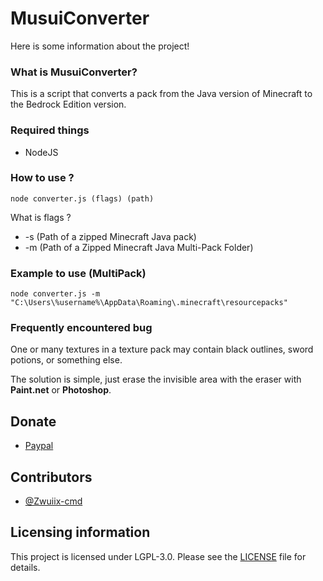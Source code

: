 # MusuiConverter

Here is some information about the project!

### What is MusuiConverter?
This is a script that converts a pack from the Java version of Minecraft to the Bedrock Edition version.

### Required things
- NodeJS

### How to use ?
```
node converter.js (flags) (path)
```

What is flags ?
- -s (Path of a zipped Minecraft Java pack)
- -m (Path of a Zipped Minecraft Java Multi-Pack Folder)

### Example to use (MultiPack)
```
node converter.js -m "C:\Users\%username%\AppData\Roaming\.minecraft\resourcepacks"
```

### Frequently encountered bug
One or many textures in a texture pack may contain black outlines, sword potions, or something else.

The solution is simple, just erase the invisible area with the eraser with **Paint.net** or **Photoshop**.

## Donate
- [Paypal](https://paypal.me/EasyProxy)

## Contributors
- [@Zwuiix-cmd](https://github.com/Zwuiix-cmd)

## Licensing information
This project is licensed under LGPL-3.0. Please see the [LICENSE](/LICENSE) file for details.